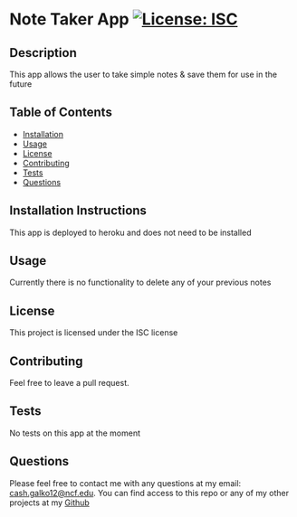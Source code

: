 # Note Taker App [![License: ISC](https://img.shields.io/badge/License-ISC-blue.svg)](https://opensource.org/licenses/ISC)
## Description
This app allows the user to take simple notes & save them for use in the future
## Table of Contents
* [Installation](#installation)
* [Usage](#usage)
* [License](#license)
* [Contributing](#contributing)
* [Tests](#tests)
* [Questions](#questions)
## Installation Instructions
 This app is deployed to heroku and does not need to be installed
 ## Usage
Currently there is no functionality to delete any of your previous notes
## License
 This project is licensed under the ISC license
## Contributing
Feel free to leave a pull request.
## Tests
No tests on this app at the moment
## Questions
Please feel free to contact me with any questions at my email: cash.galko12@ncf.edu. You can find access to this repo or any of my other projects at my [Github](https://github.com/CashGalko) 